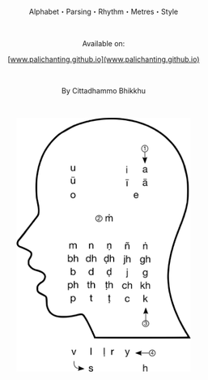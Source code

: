 <br>

<div align="center">

Alphabet・Parsing・Rhythm・Metres・Style</p>

<br>

Available on:

[www.palichanting.github.io](www.palichanting.github.io)

<br>

By Cittadhammo Bhikkhu

<br>

</div>

<p align="center"><img src="images/chart1.png" height="500"></p>



